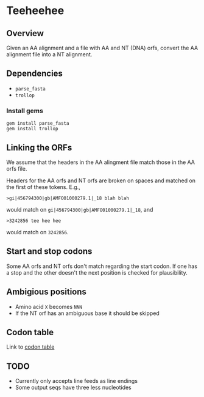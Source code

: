 # Teeheehee #

## Overview ##

Given an AA alignment and a file with AA and NT (DNA) orfs, convert
the AA alignment file into a NT alignment.

## Dependencies ##

- `parse_fasta`
- `trollop`

### Install gems ###

    gem install parse_fasta
    gem install trollop

## Linking the ORFs ##

We assume that the headers in the AA alingment file match those in the
AA orfs file.

Headers for the AA orfs and NT orfs are broken on spaces and matched
on the first of these tokens. E.g.,

    >gi|456794300|gb|AMFO01000279.1|_18 blah blah

would match on `gi|456794300|gb|AMFO01000279.1|_18`, and

    >3242856 tee hee hee

would match on `3242856`.

## Start and stop codons ##

Some AA orfs and NT orfs don't match regarding the start codon. If one
has a stop and the other doesn't the next position is checked for
plausibility.

## Ambigious positions ##

- Amino acid `X` becomes `NNN`
- If the NT orf has an ambiguous base it should be skipped

## Codon table ##

Link to [codon table](http://www.cbs.dtu.dk/courses/27619/codon.html)

## TODO ##

- Currently only accepts line feeds as line endings
- Some output seqs have three less nucleotides
